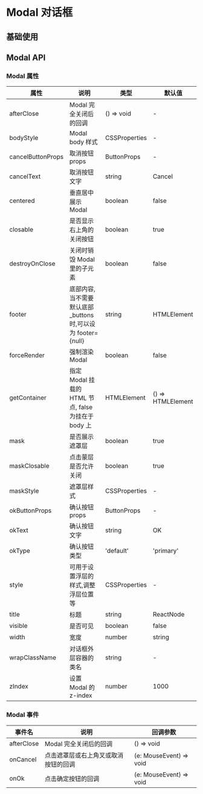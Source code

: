 <script setup>
import ModalDefault from './default.vue'
</script>
# Modal 对话框

## 基础使用

<Preview comp-name="Modal" demo-name="default">
  <ModalDefault />
</Preview>

##  Modal API

### Modal 属性

| 属性 | 说明 | 类型 | 默认值 |
| --- | --- | --- | --- |
| afterClose | Modal 完全关闭后的回调 | () => void | - |
| bodyStyle | Modal body 样式 | CSSProperties | - |
| cancelButtonProps | 取消按钮 props | ButtonProps | - |
| cancelText | 取消按钮文字 | string | Cancel |
| centered | 垂直居中展示 Modal | boolean | false |
| closable | 是否显示右上角的关闭按钮 | boolean | true |
| destroyOnClose | 关闭时销毁 Modal 里的子元素 | boolean | false |
| footer | 底部内容,当不需要默认底部_buttons时,可以设为 footer={null} | string | HTMLElement | () => ReactNode | null | - |
| forceRender | 强制渲染 Modal | boolean | false |
| getContainer | 指定 Modal 挂载的 HTML 节点, false 为挂在于 body 上 | HTMLElement | () => HTMLElement | false | document.body |
| mask | 是否展示遮罩层 | boolean | true |
| maskClosable | 点击蒙层是否允许关闭 | boolean | true |
| maskStyle | 遮罩层样式 | CSSProperties | - |
| okButtonProps | 确认按钮 props | ButtonProps | - |
| okText | 确认按钮文字 | string | OK |
| okType | 确认按钮类型 | 'default' | 'primary' | 'ghost' | 'dashed' | 'link' | 'text' | 'default' |
| style | 可用于设置浮层的样式,调整浮层位置等 | CSSProperties | - |
| title | 标题 | string | ReactNode | - |
| visible | 是否可见 | boolean | false |
| width | 宽度 | number | string | 520 |
| wrapClassName | 对话框外层容器的类名 | string | - |
| zIndex | 设置 Modal 的 z-index | number | 1000 |

### Modal 事件

| 事件名 | 说明 | 回调参数 |
| --- | --- | --- |
| afterClose | Modal 完全关闭后的回调 | () => void |
| onCancel | 点击遮罩层或右上角叉或取消按钮的回调 | (e: MouseEvent) => void |
| onOk | 点击确定按钮的回调 | (e: MouseEvent) => void |